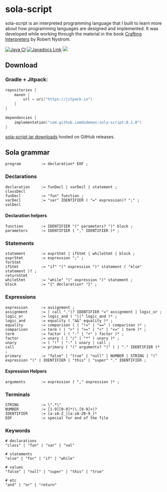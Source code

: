 # sola-script

sola-script is an interpreted programming language that I built to learn more about how programming languages are
designed and implemented. It was developed while working through the material in the
book [Crafting Interpreters](https://craftinginterpreters.com/) by Robert Nystrom.

[![Java CI](https://github.com/iamdudeman/sola-script/actions/workflows/ci_build.yml/badge.svg)](https://github.com/iamdudeman/sola-script/actions/workflows/ci_build.yml)
[![Javadocs Link](https://img.shields.io/badge/Javadocs-blue.svg)](https://iamdudeman.github.io/sola-script/)
[![](https://jitpack.io/v/iamdudeman/sola-script.svg)](https://jitpack.io/#iamdudeman/sola-script)

## Download

### Gradle + Jitpack:

```kotlin
repositories {
    maven {
        url = uri("https://jitpack.io")
    }
}

dependencies {
    implementation("com.github.iamdudeman:sola-script:0.1.0")
}
```

[sola-script jar downloads](https://github.com/iamdudeman/sola-script/releases) hosted on GitHub releases.


## Sola grammar

```
program         := declaration* EOF ;
```

### Declarations

```
declaration     := funDecl | varDecl | statement ;
classDecl
funDecl         := "fun" function ;
varDecl         := "var" IDENTIFIER ( "=" expression)? ";" ;
valDecl
```

#### Declaration helpers

```
function        := IDENTIFIER "(" parameters? ")" block ;
parameters      := IDENTIFIER ( "," IDENTIFIER )* ;
```

### Statements

```
statement       := exprStmt | ifStmt | whileStmt | block ;
exprStmt        := expression ";" ;
forStmt
ifStmt          := "if" "(" expression ")" statement ( "else" statement )? ;
returnStmt
whileStmt       := "while" "(" expression ")" statement ;
block           := "{" declaration* "}" ;
```

### Expressions

```
expression      := assignment ;
assignment      := ( call ".")? IDENTIFIER "=" assignment | logic_or ;
logic_or        := logic_and ( "||" logic_and )* ;
logic_and       := equality ( "&&" equality )* ;
equality        := comparison ( ( "!=" | "==" ) comparison )* ;
comparison      := term ( ( ">" | ">=" | "<" | "<=" ) term )* ;
term            := factor ( ( "-" | "+" ) factor )* ;
factor          := unary ( ( "/" | "*" ) unary )* ;
unary           := ( "!" | "-" ) unary | call ;
call            := primary ( "(" arguments? ")" ) | "." IDENTIFIER )* ;
primary         := "false" | "true" | "null" | NUMBER | STRING | "(" expression ")" | IDENTIFIER | "this" | "super" "." IDENTIFIER ;
```

#### Expression Helpers

```
arguments       := expression ( "," expression )* ;
```

### Terminals

```
STRING          := \".*\"
NUMBER          := [1-9][0-9]*(\.[0-9]+)?
IDENTIFIER      := [a-zA-Z_][a-zA-Z0-9_]*
EOF             := special for end of the file
```

### Keywords

```
# declarations
"class" | "fun" | "var" | "val"

# statements
"else" | "for" | "if" | "while"

# values
"false" | "null" | "super" | "this" | "true"

# etc
"and" | "or" | "return"
```
